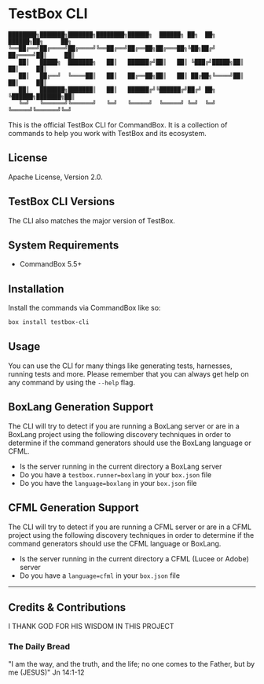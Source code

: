 # TestBox CLI

```
████████╗███████╗███████╗████████╗██████╗  ██████╗ ██╗  ██╗      ██████╗██╗     ██╗
╚══██╔══╝██╔════╝██╔════╝╚══██╔══╝██╔══██╗██╔═══██╗╚██╗██╔╝     ██╔════╝██║     ██║
   ██║   █████╗  ███████╗   ██║   ██████╔╝██║   ██║ ╚███╔╝█████╗██║     ██║     ██║
   ██║   ██╔══╝  ╚════██║   ██║   ██╔══██╗██║   ██║ ██╔██╗╚════╝██║     ██║     ██║
   ██║   ███████╗███████║   ██║   ██████╔╝╚██████╔╝██╔╝ ██╗     ╚██████╗███████╗██║
   ╚═╝   ╚══════╝╚══════╝   ╚═╝   ╚═════╝  ╚═════╝ ╚═╝  ╚═╝      ╚═════╝╚══════╝╚═╝
```

This is the official TestBox CLI for CommandBox.  It is a collection of commands to help you work with TestBox and its ecosystem.

## License

Apache License, Version 2.0.

## TestBox CLI Versions

The CLI also matches the major version of TestBox.

## System Requirements

- CommandBox 5.5+

## Installation

Install the commands via CommandBox like so:

```bash
box install testbox-cli
```

## Usage

You can use the CLI for many things like generating tests, harnesses, running tests and more.  Please remember that you can always get help on any command by using the `--help` flag.

## BoxLang Generation Support

The CLI will try to detect if you are running a BoxLang server or are in a BoxLang project using the following discovery techniques in order to determine if the command generators should use the BoxLang language or CFML.

- Is the server running in the current directory a BoxLang server
- Do you have a `testbox.runner=boxlang` in your `box.json` file
- Do you have the `language=boxlang` in your `box.json` file

## CFML Generation Support

The CLI will try to detect if you are running a CFML server or are in a CFML project using the following discovery techniques in order to determine if the command generators should use the CFML language or BoxLang.

- Is the server running in the current directory a CFML (Lucee or Adobe) server
- Do you have a `language=cfml` in your `box.json` file

----

## Credits & Contributions

I THANK GOD FOR HIS WISDOM IN THIS PROJECT

### The Daily Bread

"I am the way, and the truth, and the life; no one comes to the Father, but by me (JESUS)" Jn 14:1-12
